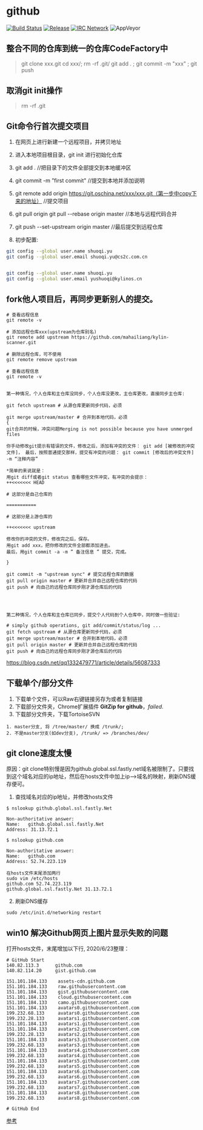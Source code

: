 # github
[![Build Status](https://travis-ci.org/mate-desktop/caja.svg?branch=master)](https://travis-ci.org/mate-desktop/caja)
[![Release](https://img.shields.io/github/v/release/mate-desktop/caja)](https://github.com/mate-desktop/caja/releases)
[![IRC Network](https://img.shields.io/badge/irc-freenode-blue.svg "IRC Freenode")](https://webchat.freenode.net/?channels=mate)
![AppVeyor](https://img.shields.io/appveyor/build/yusq77/kylin-scanner?style=plastic)

## 整合不同的仓库到统一的仓库CodeFactory中
> git clone xxx.git
> cd xxx/; rm -rf .git/
> git add . ; git commit -m "xxx" ; git push

## 取消git init操作
> rm -rf .git

## Git命令行首次提交项目
1. 在网页上进行新建一个远程项目，并拷贝地址
2. 进入本地项目根目录，git init 进行初始化仓库
3. git add . //把目录下的文件全部提交到本地缓冲区
4. git commit -m ”first commit" //提交到本地并添加说明
5. git remote add origin https://git.oschina.net/xxx/xxx.git（第一步中copy下来的地址） //提交项目

6. git pull origin
   git pull --rebase origin master //本地与远程代码合并

7. git push --set-upstream origin master  //最后提交到远程仓库


1. 初步配置:
```bash
git config --global user.name shuoqi.yu
git config --global user.email shuoqi.yu@cs2c.com.cn


git config --global user.name shuoqi.yu
git config --global user.email yushuoqi@kylinos.cn
```

## fork他人项目后，再同步更新别人的提交。
```
# 查看远程信息
git remote -v

# 添加远程仓库xxx(upstream为仓库别名)
git remote add upstream https://github.com/mahailiang/kylin-scanner.git

# 删除远程仓库，可不使用
git remote remove upstream

# 查看远程信息
git remote -v


第一种情况，个人仓库和主仓库没同步，个人仓库没更改，主仓库更改，直接同步主仓库:

git fetch upstream # 从源仓库更新同步代码，必须

git merge upstream/master # 合并到本地代码，必须
{
git合并的时候，冲突问题Merging is not possible because you have unmerged files

你手动修改git提示有错误的文件，修改之后，添加有冲突的文件： git add [被修改的冲突文件]， 最后，按照普通提交那样，提交有冲突的问题： git commit [修改后的冲突文件] -m “注释内容”

*简单的来说就是：
用git diff或者git status 查看哪些文件冲突，有冲突的会提示：
++<<<<<<< HEAD

# 这部分是自己仓库的

===========

# 这部分是上游仓库的

++<<<<<<< upstream

修改你的冲突的文件，修改完之后，保存。
用git add xxx，把你修改的文件全部都添加进去。
最后，用git commit -a -m ” 备注信息 ” 提交，完成。

}

git commit -m "upstream sync" # 提交远程仓库的数据
git pull origin master # 更新并合并自己远程仓库的代码
git push # 向自己的远程仓库同步刚才源仓库后的代码




第二种情况，个人仓库和主仓库已同步，提交个人代码到个人仓库中，同时做一些验证:

# simply github operations, git add/commit/status/log ...
git fetch upstream # 从源仓库更新同步代码，必须
git merge upstream/master # 合并到本地代码，必须
git pull origin master # 更新并合并自己远程仓库的代码
git push # 向自己的远程仓库同步刚才源仓库后的代码

```
https://blog.csdn.net/qq1332479771/article/details/56087333

## 下载单个/部分文件
1. 下载单个文件，可以Raw右键链接另存为或者复制链接
2. 下载部分文件夹，Chrome扩展插件 **GitZip for github**，*failed*.
3. 下载部分文件夹，下载TortoiseSVN
```
1. master分支, 将 /tree/master/ 换成 /trunk/;
2. 不是master分支(如dev分支), /trunk/ => /branches/dev/
```

## git clone速度太慢
原因：git clone特别慢是因为github.global.ssl.fastly.net域名被限制了。只要找到这个域名对应的ip地址，然后在hosts文件中加上ip–>域名的映射，刷新DNS缓存便可。

1. 查找域名对应的ip地址，并修改hosts文件
```
$ nslookup github.global.ssl.fastly.Net

Non-authoritative answer:
Name:	github.global.ssl.fastly.Net
Address: 31.13.72.1

$ nslookup github.com

Non-authoritative answer:
Name:	github.com
Address: 52.74.223.119

在hosts文件末尾添加两行
sudo vim /etc/hosts
github.com 52.74.223.119
github.global.ssl.fastly.Net 31.13.72.1
```

2. 刷新DNS缓存
```
sudo /etc/init.d/networking restart
```


## win10 解决Github网页上图片显示失败的问题
打开hosts文件，末尾增加以下行, 2020/6/23整理：
```
# GitHub Start
140.82.113.3      github.com
140.82.114.20     gist.github.com

151.101.184.133    assets-cdn.github.com
151.101.184.133    raw.githubusercontent.com
151.101.184.133    gist.githubusercontent.com
151.101.184.133    cloud.githubusercontent.com
151.101.184.133    camo.githubusercontent.com
151.101.184.133    avatars0.githubusercontent.com
199.232.68.133     avatars0.githubusercontent.com
199.232.28.133     avatars1.githubusercontent.com
151.101.184.133    avatars1.githubusercontent.com
151.101.184.133    avatars2.githubusercontent.com
199.232.28.133     avatars2.githubusercontent.com
151.101.184.133    avatars3.githubusercontent.com
199.232.68.133     avatars3.githubusercontent.com
151.101.184.133    avatars4.githubusercontent.com
199.232.68.133     avatars4.githubusercontent.com
151.101.184.133    avatars5.githubusercontent.com
199.232.68.133     avatars5.githubusercontent.com
151.101.184.133    avatars6.githubusercontent.com
199.232.68.133     avatars6.githubusercontent.com
151.101.184.133    avatars7.githubusercontent.com
199.232.68.133     avatars7.githubusercontent.com
151.101.184.133    avatars8.githubusercontent.com
199.232.68.133     avatars8.githubusercontent.com

# GitHub End
```

[参考](https://blog.csdn.net/qq_38232598/article/details/91346392)


